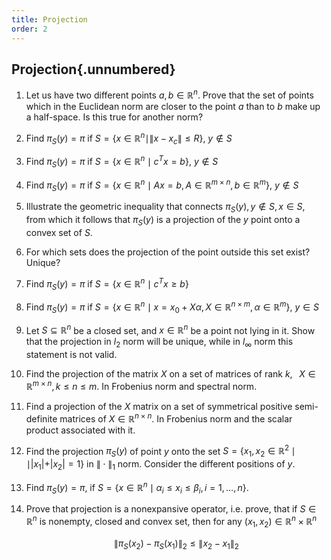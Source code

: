 ```yaml
---
title: Projection
order: 2
---
```


## Projection{.unnumbered}

1. Let us have two different points $a, b \in \mathbb{R}^n$. Prove that the set of points which in the Euclidean norm are closer to the point $a$ than to $b$ make up a half-space. Is this true for another norm?
1. Find $\pi_S (y) = \pi$ if $S = \{x \in \mathbb{R}^n \mid \|x - x_c\| \le R \}$, $y \notin S$
1. Find $\pi_S (y) = \pi$ if $S = \{x \in \mathbb{R}^n \mid c^T x = b \}$, $y \notin S$
1. Find $\pi_S (y) = \pi$ if $S = \{x \in \mathbb{R}^n \mid Ax = b, A \in \mathbb{R}^{m \times n}, b \in \mathbb{R}^{m} \}$, $y \notin S$
1. Illustrate the geometric inequality that connects $\pi_S(y), y \notin S, x \in S$, from which it follows that $\pi_S(y)$ is a projection of the $y$ point onto a convex set of $S$.
1. For which sets does the projection of the point outside this set exist? Unique?
1. Find $\pi_S (y) = \pi$ if $S = \{x \in \mathbb{R}^n \mid c^T x \ge b \}$
1. Find $\pi_S (y) = \pi$ if $S = \{x \in \mathbb{R}^n \mid x = x_0 + X \alpha, X \in \mathbb{R}^{n \times m}, \alpha \in \mathbb{R}^{m}\}$, $y \in S$
1. Let $S \subseteq \mathbb{R}^n$ be a closed set, and $x \in \mathbb{R}^n$ be a point not lying in it. Show that the projection in $l_2$ norm will be unique, while in $l_\infty$ norm this statement is not valid.
1. Find the projection of the matrix $X$ on a set of matrices of rank $k, \;\;\; X \in \mathbb{R}^{m \times n}, k \leq n \leq m$. In Frobenius norm and spectral norm.
1. Find a projection of the $X$ matrix on a set of symmetrical positive semi-definite matrices of $X \in \mathbb{R}^{n \times n}$. In Frobenius norm and the scalar product associated with it.
1. Find the projection $\pi_S(y)$ of point $y$ onto the set $S = \{x_1, x_2 \in \mathbb{R}^2 \mid \mid \vert x_1\vert + \vert x_2\vert = 1 \}$ in $\| \cdot \|_1$ norm. Consider the different positions of $y$.
1. Find $\pi_S (y) = \pi$, if $S = \{x \in \mathbb{R}^n \mid \alpha_i \le x_i \le \beta_i, i = 1, \ldots, n \}$.
1. Prove that projection is a nonexpansive operator, i.e. prove, that if $S \in \mathbb{R}^{n}$ is nonempty, closed and convex set, then for any $(x_{1}, x_{2}) \in \mathbb{R}^{n} \times \mathbb{R}^{n}$
    
    $$
    \lVert \pi_{S}(x_{2}) - \pi_{S}(x_{1}) \rVert_{2} \leq \lVert x_{2} - x_{1} \rVert_{2}
    $$
